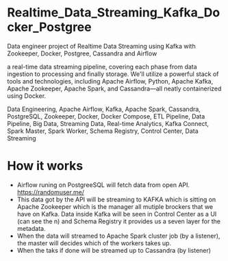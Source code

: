# Realtime_Data_Streaming_Kafka_Docker_Postgree
Data engineer project of Realtime Data Streaming using Kafka with Zookeeper, Docker, Postgree, Cassandra and Airflow 

 a real-time data streaming pipeline, covering each phase from data ingestion to processing and finally storage. We'll utilize a powerful stack of tools and technologies, including Apache Airflow, Python, Apache Kafka, Apache Zookeeper, Apache Spark, and Cassandra—all neatly containerized using Docker.

 Data Engineering, Apache Airflow, Kafka, Apache Spark, Cassandra, PostgreSQL, Zookeeper, Docker, Docker Compose, ETL Pipeline, Data Pipeline, Big Data, Streaming Data, Real-time Analytics, Kafka Connect, Spark Master, Spark Worker, Schema Registry, Control Center, Data Streaming


# How it works
 - Airflow runing on PostgreeSQL will fetch data from open API. https://randomuser.me/
 - This data got by the API will be streaming to KAFKA which is sitting on Apache Zookeeper which is the manager all mutiple brockers that we have on Kafka. Data inside Kafka will be seen in Control Center as a UI (can see the n) and Schema Registry it provides us a seven layer for the metadata.
 - When the data will streamed to Apache Spark cluster job (by a listener), the master will decides which of the workers takes up.
 - When the taks if done will be streamed up to Cassandra (by listener)
